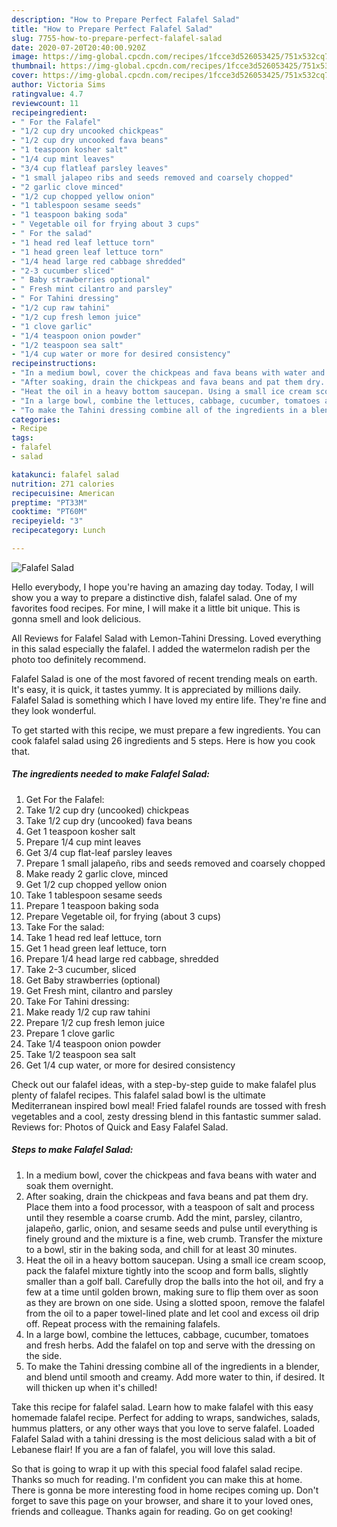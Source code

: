 ```yaml
---
description: "How to Prepare Perfect Falafel Salad"
title: "How to Prepare Perfect Falafel Salad"
slug: 7755-how-to-prepare-perfect-falafel-salad
date: 2020-07-20T20:40:00.920Z
image: https://img-global.cpcdn.com/recipes/1fcce3d526053425/751x532cq70/falafel-salad-recipe-main-photo.jpg
thumbnail: https://img-global.cpcdn.com/recipes/1fcce3d526053425/751x532cq70/falafel-salad-recipe-main-photo.jpg
cover: https://img-global.cpcdn.com/recipes/1fcce3d526053425/751x532cq70/falafel-salad-recipe-main-photo.jpg
author: Victoria Sims
ratingvalue: 4.7
reviewcount: 11
recipeingredient:
- " For the Falafel"
- "1/2 cup dry uncooked chickpeas"
- "1/2 cup dry uncooked fava beans"
- "1 teaspoon kosher salt"
- "1/4 cup mint leaves"
- "3/4 cup flatleaf parsley leaves"
- "1 small jalapeo ribs and seeds removed and coarsely chopped"
- "2 garlic clove minced"
- "1/2 cup chopped yellow onion"
- "1 tablespoon sesame seeds"
- "1 teaspoon baking soda"
- " Vegetable oil for frying about 3 cups"
- " For the salad"
- "1 head red leaf lettuce torn"
- "1 head green leaf lettuce torn"
- "1/4 head large red cabbage shredded"
- "2-3 cucumber sliced"
- " Baby strawberries optional"
- " Fresh mint cilantro and parsley"
- " For Tahini dressing"
- "1/2 cup raw tahini"
- "1/2 cup fresh lemon juice"
- "1 clove garlic"
- "1/4 teaspoon onion powder"
- "1/2 teaspoon sea salt"
- "1/4 cup water or more for desired consistency"
recipeinstructions:
- "In a medium bowl, cover the chickpeas and fava beans with water and soak them overnight."
- "After soaking, drain the chickpeas and fava beans and pat them dry. Place them into a food processor, with a teaspoon of salt and process until they resemble a coarse crumb. Add the mint, parsley, cilantro, jalapeño, garlic, onion, and sesame seeds and pulse until everything is finely ground and the mixture is a fine, web crumb. Transfer the mixture to a bowl, stir in the baking soda, and chill for at least 30 minutes."
- "Heat the oil in a heavy bottom saucepan. Using a small ice cream scoop, pack the falafel mixture tightly into the scoop and form balls, slightly smaller than a golf ball. Carefully drop the balls into the hot oil, and fry a few at a time until golden brown, making sure to flip them over as soon as they are brown on one side. Using a slotted spoon, remove the falafel from the oil to a paper towel-lined plate and let cool and excess oil drip off. Repeat process with the remaining falafels."
- "In a large bowl, combine the lettuces, cabbage, cucumber, tomatoes and fresh herbs. Add the falafel on top and serve with the dressing on the side."
- "To make the Tahini dressing combine all of the ingredients in a blender, and blend until smooth and creamy. Add more water to thin, if desired. It will thicken up when it&#39;s chilled!"
categories:
- Recipe
tags:
- falafel
- salad

katakunci: falafel salad 
nutrition: 271 calories
recipecuisine: American
preptime: "PT33M"
cooktime: "PT60M"
recipeyield: "3"
recipecategory: Lunch

---
```



![Falafel Salad](https://img-global.cpcdn.com/recipes/1fcce3d526053425/751x532cq70/falafel-salad-recipe-main-photo.jpg)

Hello everybody, I hope you're having an amazing day today. Today, I will show you a way to prepare a distinctive dish, falafel salad. One of my favorites food recipes. For mine, I will make it a little bit unique. This is gonna smell and look delicious.

All Reviews for Falafel Salad with Lemon-Tahini Dressing. Loved everything in this salad especially the falafel. I added the watermelon radish per the photo too definitely recommend.

Falafel Salad is one of the most favored of recent trending meals on earth. It's easy, it is quick, it tastes yummy. It is appreciated by millions daily. Falafel Salad is something which I have loved my entire life. They're fine and they look wonderful.


To get started with this recipe, we must prepare a few ingredients. You can cook falafel salad using 26 ingredients and 5 steps. Here is how you cook that.

<!--inarticleads1-->

##### The ingredients needed to make Falafel Salad:

1. Get  For the Falafel:
1. Take 1/2 cup dry (uncooked) chickpeas
1. Take 1/2 cup dry (uncooked) fava beans
1. Get 1 teaspoon kosher salt
1. Prepare 1/4 cup mint leaves
1. Get 3/4 cup flat-leaf parsley leaves
1. Prepare 1 small jalapeño, ribs and seeds removed and coarsely chopped
1. Make ready 2 garlic clove, minced
1. Get 1/2 cup chopped yellow onion
1. Take 1 tablespoon sesame seeds
1. Prepare 1 teaspoon baking soda
1. Prepare  Vegetable oil, for frying (about 3 cups)
1. Take  For the salad:
1. Take 1 head red leaf lettuce, torn
1. Get 1 head green leaf lettuce, torn
1. Prepare 1/4 head large red cabbage, shredded
1. Take 2-3 cucumber, sliced
1. Get  Baby strawberries (optional)
1. Get  Fresh mint, cilantro and parsley
1. Take  For Tahini dressing:
1. Make ready 1/2 cup raw tahini
1. Prepare 1/2 cup fresh lemon juice
1. Prepare 1 clove garlic
1. Take 1/4 teaspoon onion powder
1. Take 1/2 teaspoon sea salt
1. Get 1/4 cup water, or more for desired consistency


Check out our falafel ideas, with a step-by-step guide to make falafel plus plenty of falafel recipes. This falafel salad bowl is the ultimate Mediterranean inspired bowl meal! Fried falafel rounds are tossed with fresh vegetables and a cool, zesty dressing blend in this fantastic summer salad. Reviews for: Photos of Quick and Easy Falafel Salad. 

<!--inarticleads2-->

##### Steps to make Falafel Salad:

1. In a medium bowl, cover the chickpeas and fava beans with water and soak them overnight.
1. After soaking, drain the chickpeas and fava beans and pat them dry. Place them into a food processor, with a teaspoon of salt and process until they resemble a coarse crumb. Add the mint, parsley, cilantro, jalapeño, garlic, onion, and sesame seeds and pulse until everything is finely ground and the mixture is a fine, web crumb. Transfer the mixture to a bowl, stir in the baking soda, and chill for at least 30 minutes.
1. Heat the oil in a heavy bottom saucepan. Using a small ice cream scoop, pack the falafel mixture tightly into the scoop and form balls, slightly smaller than a golf ball. Carefully drop the balls into the hot oil, and fry a few at a time until golden brown, making sure to flip them over as soon as they are brown on one side. Using a slotted spoon, remove the falafel from the oil to a paper towel-lined plate and let cool and excess oil drip off. Repeat process with the remaining falafels.
1. In a large bowl, combine the lettuces, cabbage, cucumber, tomatoes and fresh herbs. Add the falafel on top and serve with the dressing on the side.
1. To make the Tahini dressing combine all of the ingredients in a blender, and blend until smooth and creamy. Add more water to thin, if desired. It will thicken up when it&#39;s chilled!


Take this recipe for falafel salad. Learn how to make falafel with this easy homemade falafel recipe. Perfect for adding to wraps, sandwiches, salads, hummus platters, or any other ways that you love to serve falafel. Loaded Falafel Salad with a tahini dressing is the most delicious salad with a bit of Lebanese flair! If you are a fan of falafel, you will love this salad. 

So that is going to wrap it up with this special food falafel salad recipe. Thanks so much for reading. I'm confident you can make this at home. There is gonna be more interesting food in home recipes coming up. Don't forget to save this page on your browser, and share it to your loved ones, friends and colleague. Thanks again for reading. Go on get cooking!
